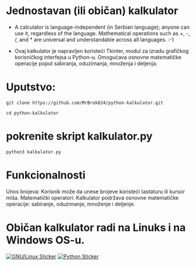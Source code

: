# Jednostavan (ili običan) kalkulator

- A calculator is language-independent (in Serbian language); anyone can use it, regardless of the language. Mathematical operations such as +, -, /, and * are universal and understandable across all languages. :-)
  
- Ovaj kalkulator je napravljen koristeći Tkinter, modul za izradu grafičkog korisničkog interfejsa u Python-u. Omogućava osnovne matematičke operacije poput sabiranja, oduzimanja, množenja i deljenja.


# Uputstvo:

```
git clone https://github.com/MrBrok824/python-kalkulator.git
```
```
cd python-kalkulator
```
# pokrenite skript kalkulator.py

```
python3 kalkulator.py
```

# Funkcionalnosti

Unos brojeva: Korisnik može da unese brojeve koristeći tastaturu ili kursor miša.
Matematički operatori: Kalkulator podržava osnovne matematičke operacije: sabiranje, oduzimanje, množenje i deljenje.

# Običan kalkulator radi na Linuks i na Windows OS-u.

[![GNU/Linux Sticker](https://files.paluba.info/brok/slike/sticer.jpg)](https://www.gnu.org/gnu/linux-and-gnu.html) [![Python Sticker](https://files.paluba.info/brok/slike/2024-04-20_220913.jpg)](https://www.python.org/) 


